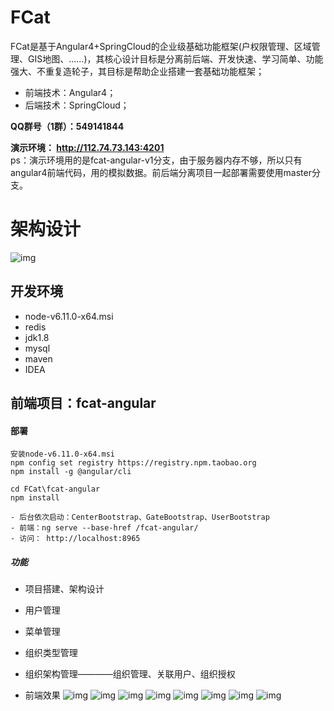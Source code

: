 #  **FCat** 
FCat是基于Angular4+SpringCloud的企业级基础功能框架(户权限管理、区域管理、GIS地图、......)，其核心设计目标是分离前后端、开发快速、学习简单、功能强大、不重复造轮子，其目标是帮助企业搭建一套基础功能框架；

- 前端技术：Angular4；
- 后端技术：SpringCloud；

 **QQ群号（1群）：549141844**   

 **演示环境： http://112.74.73.143:4201**  
ps：演示环境用的是fcat-angular-v1分支，由于服务器内存不够，所以只有angular4前端代码，用的模拟数据。前后端分离项目一起部署需要使用master分支。

# 架构设计 
![img](http://on-img.com/chart_image/5954b886e4b0ad619ac73246.png)

## 开发环境
- node-v6.11.0-x64.msi
- redis
- jdk1.8
- mysql
- maven
- IDEA


## 前端项目：fcat-angular

#### 部署
```
安装node-v6.11.0-x64.msi
npm config set registry https://registry.npm.taobao.org
npm install -g @angular/cli

cd FCat\fcat-angular
npm install
```
```
- 后台依次启动：CenterBootstrap、GateBootstrap、UserBootstrap  
- 前端：ng serve --base-href /fcat-angular/  
- 访问： http://localhost:8965
```

##### 功能    
- 项目搭建、架构设计  
- 用户管理     
- 菜单管理  
- 组织类型管理  
- 组织架构管理————组织管理、关联用户、组织授权  
  
 
- 前端效果
![img](http://upload-images.jianshu.io/upload_images/6756205-77654260d96f4a5f.jpg?imageMogr2/auto-orient/strip%7CimageView2/2/w/1240)
![img](http://upload-images.jianshu.io/upload_images/6756205-34394cea5f742c60.jpg?imageMogr2/auto-orient/strip%7CimageView2/2/w/1240)
![img](http://upload-images.jianshu.io/upload_images/6756205-9d04f049e89ac986.jpg?imageMogr2/auto-orient/strip%7CimageView2/2/w/1240)
![img](http://upload-images.jianshu.io/upload_images/6756205-065369a0f34f4cfa.jpg?imageMogr2/auto-orient/strip%7CimageView2/2/w/1240)
![img](http://upload-images.jianshu.io/upload_images/6756205-9c372a7abfce3674.jpg?imageMogr2/auto-orient/strip%7CimageView2/2/w/1240)
![img](http://upload-images.jianshu.io/upload_images/6756205-ae87eb83261dc2b7.png?imageMogr2/auto-orient/strip%7CimageView2/2/w/1240)
![img](http://upload-images.jianshu.io/upload_images/6756205-5735e4281266cd28.jpg?imageMogr2/auto-orient/strip%7CimageView2/2/w/1240)
![img](http://upload-images.jianshu.io/upload_images/6756205-97b82ad220708088.jpg?imageMogr2/auto-orient/strip%7CimageView2/2/w/1240)

